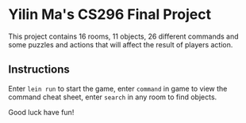 # Yilin Ma's CS296 Final Project

This project contains 16 rooms, 11 objects, 26 different commands and some puzzles and actions that will affect the result of players action.

## Instructions

Enter `lein run` to start the game, enter `command` in game to view the command cheat sheet, enter `search` in any room to find objects.

Good luck have fun!
